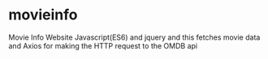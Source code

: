 # movieinfo
Movie Info Website
Javascript(ES6) and jquery and this fetches movie data and Axios for making the HTTP request to the OMDB api
